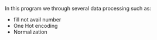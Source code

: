 In this program we through several data processing such as:

- fill not avail number
- One Hot encoding
- Normalization